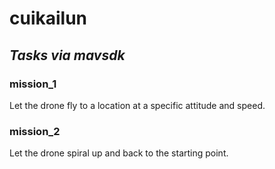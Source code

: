 # cuikailun
## ***Tasks via mavsdk***
### mission_1 
Let the drone fly to a location at a specific attitude and speed.
### mission_2 
Let the drone spiral up and back to the starting point.

